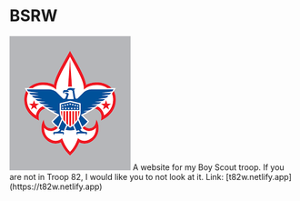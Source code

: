 # BSRW
<img src="https://raw.githubusercontent.com/GlubGlubdoggo/BSRW/main/BSAFavicon.ico"/>
A website for my Boy Scout troop.  If you are not in Troop 82, I would like you to not look at it.
Link: [t82w.netlify.app](https://t82w.netlify.app)
